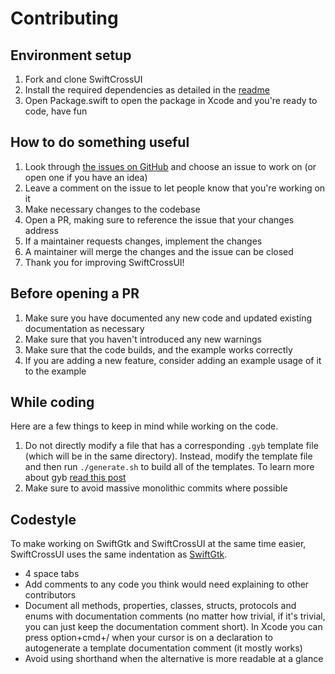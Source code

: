 # Contributing

## Environment setup

1. Fork and clone SwiftCrossUI
2. Install the required dependencies as detailed in the [readme](README.md)
3. Open Package.swift to open the package in Xcode and you're ready to code, have fun

## How to do something useful

1. Look through [the issues on GitHub](https://github.com/stackotter/swift-cross-ui/issues) and choose an issue to work on (or open one if you have an idea)
2. Leave a comment on the issue to let people know that you're working on it
3. Make necessary changes to the codebase
4. Open a PR, making sure to reference the issue that your changes address
5. If a maintainer requests changes, implement the changes
6. A maintainer will merge the changes and the issue can be closed
7. Thank you for improving SwiftCrossUI!

## Before opening a PR

1. Make sure you have documented any new code and updated existing documentation as necessary
2. Make sure that you haven't introduced any new warnings
3. Make sure that the code builds, and the example works correctly
4. If you are adding a new feature, consider adding an example usage of it to the example

## While coding

Here are a few things to keep in mind while working on the code.

1. Do not directly modify a file that has a corresponding `.gyb` template file (which will be in the same directory). Instead, modify the template file and then run `./generate.sh` to build all of the templates. To learn more about gyb [read this post](https://nshipster.com/swift-gyb/)
3. Make sure to avoid massive monolithic commits where possible

## Codestyle

To make working on SwiftGtk and SwiftCrossUI at the same time easier, SwiftCrossUI uses the same indentation as [SwiftGtk](https://github.com/stackotter/SwiftGtk).

- 4 space tabs
- Add comments to any code you think would need explaining to other contributors
- Document all methods, properties, classes, structs, protocols and enums with documentation comments (no matter how trivial, if it's trivial, you can just keep the documentation comment short). In Xcode you can press option+cmd+/ when your cursor is on a declaration to autogenerate a template documentation comment (it mostly works)
- Avoid using shorthand when the alternative is more readable at a glance

